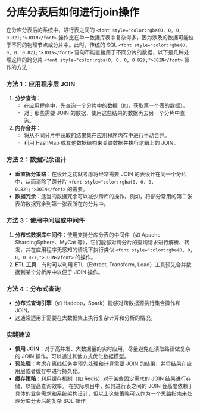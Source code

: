 # 分库分表后如何进行join操作
<font style="color:rgba(0, 0, 0, 0.82);">在分库分表后的系统中，进行表之间的 </font>`<font style="color:rgba(0, 0, 0, 0.82);">JOIN</font>`<font style="color:rgba(0, 0, 0, 0.82);"> 操作比在单一数据库表中复杂得多，因为涉及的数据可能位于不同的物理节点或分片中。此时，传统的 SQL </font>`<font style="color:rgba(0, 0, 0, 0.82);">JOIN</font>`<font style="color:rgba(0, 0, 0, 0.82);"> 语句不能直接用于不同分片的数据，以下是几种处理这样的跨分片 </font>`<font style="color:rgba(0, 0, 0, 0.82);">JOIN</font>`<font style="color:rgba(0, 0, 0, 0.82);"> 操作的方法：</font>
### <font style="color:rgba(0, 0, 0, 0.82);">方法 1：应用程序层 JOIN</font>
1. **<font style="color:rgba(0, 0, 0, 0.82);">分步查询</font>**<font style="color:rgba(0, 0, 0, 0.82);">：</font>
    - <font style="color:rgba(0, 0, 0, 0.82);">在应用程序中，先查询一个分片中的数据（如，获取第一个表的数据）。</font>
    - <font style="color:rgba(0, 0, 0, 0.82);">对于那些需要 JOIN 的数据，使用这些结果的数据再去另一个分片中查询。</font>
2. **<font style="color:rgba(0, 0, 0, 0.82);">内存合并</font>**<font style="color:rgba(0, 0, 0, 0.82);">：</font>
    - <font style="color:rgba(0, 0, 0, 0.82);">将从不同分片中获取的结果集在应用程序内存中进行手动合并。</font>
    - <font style="color:rgba(0, 0, 0, 0.82);">利用 HashMap 或其他数据结构来关联数据并执行逻辑上的 JOIN。</font>
### <font style="color:rgba(0, 0, 0, 0.82);">方法 2：数据冗余设计</font>
+ **<font style="color:rgba(0, 0, 0, 0.82);">垂直拆分策略</font>**<font style="color:rgba(0, 0, 0, 0.82);">：在设计之初就考虑将经常需要 JOIN 的表设计在同一个分片中，从而消除了跨分片</font><font style="color:rgba(0, 0, 0, 0.82);"> </font>`<font style="color:rgba(0, 0, 0, 0.82);">JOIN</font>`<font style="color:rgba(0, 0, 0, 0.82);"> </font><font style="color:rgba(0, 0, 0, 0.82);">的需要。</font>
+ **<font style="color:rgba(0, 0, 0, 0.82);">数据冗余</font>**<font style="color:rgba(0, 0, 0, 0.82);">：适当的数据冗余可以减少跨库的操作。例如，将部分常用的第二张表的数据冗余到第一张表所在的分片中。</font>
### <font style="color:rgba(0, 0, 0, 0.82);">方法 3：使用中间层或中间件</font>
1. **<font style="color:rgba(0, 0, 0, 0.82);">分布式数据库中间件</font>**<font style="color:rgba(0, 0, 0, 0.82);">：使用支持分库分表的中间件（如 Apache ShardingSphere、MyCat 等），它们能够对跨分片的查询请求进行解析、转发，并在应用程序无感知的情况下执行类似</font><font style="color:rgba(0, 0, 0, 0.82);"> </font>`<font style="color:rgba(0, 0, 0, 0.82);">JOIN</font>`<font style="color:rgba(0, 0, 0, 0.82);"> </font><font style="color:rgba(0, 0, 0, 0.82);">的操作。</font>
2. **<font style="color:rgba(0, 0, 0, 0.82);">ETL 工具</font>**<font style="color:rgba(0, 0, 0, 0.82);">：有时可以利用 ETL（Extract, Transform, Load）工具预先合并数据到某个分析库中以便于 JOIN 操作。</font>
### <font style="color:rgba(0, 0, 0, 0.82);">方法 4：分布式查询</font>
+ **<font style="color:rgba(0, 0, 0, 0.82);">分布式查询引擎</font>**<font style="color:rgba(0, 0, 0, 0.82);">（如 Hadoop，Spark）能够对跨数据源执行集合操作和 JOIN。</font>
+ <font style="color:rgba(0, 0, 0, 0.82);">这通常适用于需要在大数据集上执行复杂计算和分析的情况。</font>
### <font style="color:rgba(0, 0, 0, 0.82);">实践建议</font>
+ **<font style="color:rgba(0, 0, 0, 0.82);">慎用 JOIN</font>**<font style="color:rgba(0, 0, 0, 0.82);">：对于高并发、大数据量的实时应用，尽量避免在读取路径做复杂的 JOIN 操作。可以通过其他方式优化数据模型。</font>
+ **<font style="color:rgba(0, 0, 0, 0.82);">预处理</font>**<font style="color:rgba(0, 0, 0, 0.82);">：考虑在离线任务中预先处理和计算需要 JOIN 的结果，并将结果在应用层或者缓存中进行持久化。</font>
+ **<font style="color:rgba(0, 0, 0, 0.82);">缓存策略</font>**<font style="color:rgba(0, 0, 0, 0.82);">：利用缓存机制（如 Redis）对于某些固定需求的 JOIN 结果进行存储，以提高查询效率。</font>
<font style="color:rgba(0, 0, 0, 0.82);">在实际项目中，如何进行表之间的 JOIN 会高度依赖于具体的业务需求和系统架构设计，但以上这些策略可以作为一个思路指南来处理分库分表后的复杂 SQL 操作。</font>

